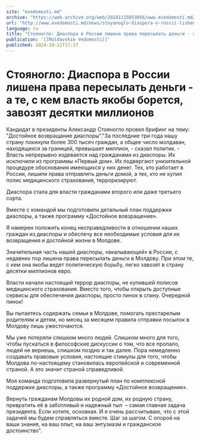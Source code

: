 ```yaml
---
site: "evedomosti.md"
archive: "https://web.archive.org/web/20241115053056/www.evedomosti.md/news/stoyanoglo-diaspora-v-rossii-lishena-prava-peresylat-dengi-t"
url: "http://www.evedomosti.md/news/stoyanoglo-diaspora-v-rossii-lishena-prava-peresylat-dengi-t"
language: ru
title: "Стояногло: Диаспора в России лишена права пересылать деньги - а те, с кем власть якобы борется, завозят десятки миллионов"
publication: '[[Moldavskie Vedomosti]]'
published: 2024-10-11T17:17
---
```


# Стояногло: Диаспора в России лишена права пересылать деньги - а те, с кем власть якобы борется, завозят десятки миллионов

Кандидат в президенты Александр Стояногло провел брифинг на тему: "Достойное возвращание диаспоры"."За последние три года нашу страну покинули более 300 тысяч граждан, а общее число молдаван, находящихся за границей, превышает миллион, - сказал политик. - Власть непрерывно издевается над гражданами из диаспоры. Их исключили из программы «Первый дом». Их подвергают унизительной процедуре обоснования имеющихся у них денег. Тех, кто работает в России, лишили права отправлять деньги домой, а тех, кто не купил полис медицинского страхования, терроризируют.

Диаспора стала для власти гражданами второго или даже третьего сорта.

Вместе с командой мы подготовили детальный план поддержки диаспоры, а также программу «Достойное вовзращение».

Я намерен положить конец несправедливости в отношении наших граждан из диаспоры и обеспечу все необходимые условия для их возвращения и достойной жизни в Молдове.

Значительная часть нашей диаспоры, «вкалывающей» в России, с недавних пор лишена права пересылать деньги в Молдову. При этом те, с кем она якобы ведет политическую борьбу, легко завозят в страну десятки миллионов евро.

Власти начали настоящий террор диаспоры, не купившей полисов медицинского страхования. Вместо того, чтобы открыть доступные сервисы для обеспечения диаспоры, просто пинок в спину. Очередной пинок!

Вы пытаетесь содержать семьи в Молдове, помогать престарелым родителям и детям, но месяц за месяцем правила отправки посылок в Молдову лишь ужесточаются.

Мы уже потеряли слишком много людей. Слишком много для того, чтобы пускаться в философские дискуссии о том, что все пропало, людей не вернешь, слишком поздно и так далее. Пора немедленно создавать правовые условия, настоящие стимулы для того, чтобы Молдова по-настоящему становилась европейской и современной страной. А это значит страной справедливой.

Моя команда подготовила развернутый план по комплексной поддержке диаспоры, а также программу «Достойное возвращение».

Вернуть гражданам Молдовы их родной дом, их родную страну, превратить её в заботливый и надежный тыл  – самая главная задача президента. Если хотите, основная. И я очень рассчитываю, что с этой задачей мы будем справляться вместе. Шаг за шагом. С опорой на ваши знания, на ваш опыт, на ваш энтузиазм и гражданское достоинство".